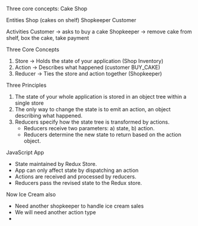 Three core concepts: Cake Shop

Entities
Shop (cakes on shelf)
Shopkeeper
Customer

Activities
Customer -> asks to buy a cake
Shopkeeper -> remove cake from shelf, box the cake, take payment

Three Core Concepts

1.  Store -> Holds the state of your application (Shop Inventory)
2.  Action -> Describes what happened (customer BUY_CAKE)
3.  Reducer -> Ties the store and action together (Shopkeeper)

Three Principles

1.  The state of your whole application is stored in an object tree within a single store
2.  The only way to change the state is to emit an action, an object describing what happened.
3.  Reducers specify how the state tree is transformed by actions.
    - Reducers receive two parameters: a) state, b) action.
    - Reducers determine the new state to return based on the action object.

JavaScript App

- State maintained by Redux Store.
- App can only affect state by dispatching an action
- Actions are received and processed by reducers.
- Reducers pass the revised state to the Redux store.

Now Ice Cream also

- Need another shopkeeper to handle ice cream sales
- We will need another action type
-
